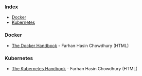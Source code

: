 ### Index

* [Docker](#D)
* [Kubernetes](#K)


### Docker

* [The Docker Handbook](https://www.freecodecamp.org/news/the-docker-handbook) - Farhan Hasin Chowdhury (HTML)


### Kubernetes

* [The Kubernetes Handbook](https://www.freecodecamp.org/news/the-kubernetes-handbook/) - Farhan Hasin Chowdhury (HTML)